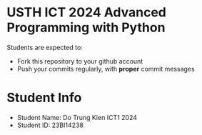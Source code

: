 USTH ICT 2024 Advanced Programming with Python
=====================================================

Students are expected to:
* Fork this repository to your github account
* Push your commits regularly, with **proper** commit messages


Student Info
=========================

* Student Name: Do Trung Kien ICT1 2024
* Student ID: 23BI14238

